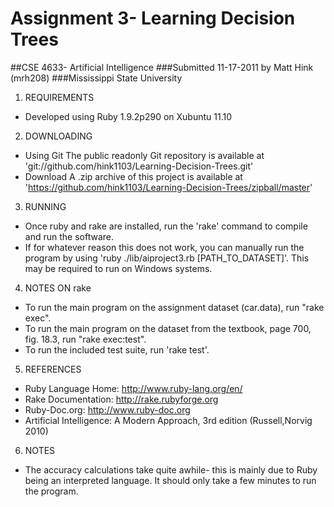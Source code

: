 # Assignment 3- Learning Decision Trees
##CSE 4633- Artificial Intelligence
###Submitted 11-17-2011 by Matt Hink (mrh208)
###Mississippi State University

1. REQUIREMENTS
- Developed using Ruby 1.9.2p290 on Xubuntu 11.10

2. DOWNLOADING
- Using Git
    The public readonly Git repository is available at 'git://github.com/hink1103/Learning-Decision-Trees.git'
- Download
    A .zip archive of this project is available at 'https://github.com/hink1103/Learning-Decision-Trees/zipball/master'

3. RUNNING
- Once ruby and rake are installed, run the 'rake' command to compile and run the software.
- If for whatever reason this does not work, you can manually run the program by using 'ruby ./lib/aiproject3.rb [PATH_TO_DATASET]'. This may be required to run on Windows systems.

4. NOTES ON rake
- To run the main program on the assignment dataset (car.data), run "rake exec".
- To run the main program on the dataset from the textbook, page 700, fig. 18.3, run "rake exec:test".
- To run the included test suite, run 'rake test'.

5. REFERENCES
- Ruby Language Home: http://www.ruby-lang.org/en/
- Rake Documentation: http://rake.rubyforge.org
- Ruby-Doc.org: http://www.ruby-doc.org
- Artificial Intelligence: A Modern Approach, 3rd edition (Russell,Norvig 2010)

6. NOTES
- The accuracy calculations take quite awhile- this is mainly due to Ruby being an interpreted language.  It should only take a few minutes to run the program.

